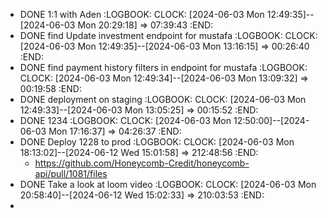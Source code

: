 - DONE 1:1 with Aden
  :LOGBOOK:
  CLOCK: [2024-06-03 Mon 12:49:35]--[2024-06-03 Mon 20:29:18] =>  07:39:43
  :END:
- DONE find Update investment endpoint for mustafa
  :LOGBOOK:
  CLOCK: [2024-06-03 Mon 12:49:35]--[2024-06-03 Mon 13:16:15] =>  00:26:40
  :END:
- DONE find payment history filters in endpoint for mustafa
  :LOGBOOK:
  CLOCK: [2024-06-03 Mon 12:49:34]--[2024-06-03 Mon 13:09:32] =>  00:19:58
  :END:
- DONE deployment on staging
  :LOGBOOK:
  CLOCK: [2024-06-03 Mon 12:49:33]--[2024-06-03 Mon 13:05:25] =>  00:15:52
  :END:
- DONE 1234
  :LOGBOOK:
  CLOCK: [2024-06-03 Mon 12:50:00]--[2024-06-03 Mon 17:16:37] =>  04:26:37
  :END:
- DONE Deploy 1228 to prod
  :LOGBOOK:
  CLOCK: [2024-06-03 Mon 18:13:02]--[2024-06-12 Wed 15:01:58] =>  212:48:56
  :END:
	- https://github.com/Honeycomb-Credit/honeycomb-api/pull/1081/files
- DONE Take a look at loom video
  :LOGBOOK:
  CLOCK: [2024-06-03 Mon 20:58:40]--[2024-06-12 Wed 15:02:33] =>  210:03:53
  :END:
-